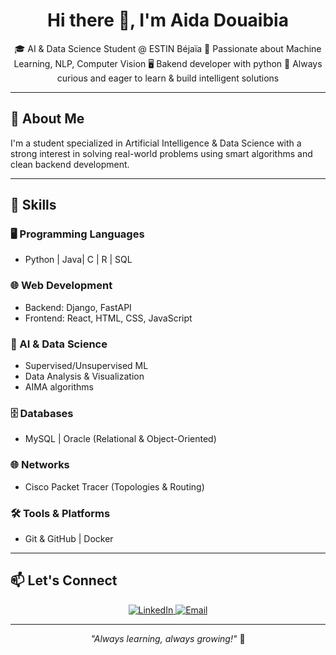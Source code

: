 <h1 align="center">Hi there 👋, I'm Aida Douaibia</h1>

<p align="center">
🎓 AI & Data Science Student @ ESTIN Béjaïa  
🔎 Passionate about Machine Learning, NLP, Computer Vision 
🖥️ Bakend developer with python 
🚀 Always curious and eager to learn & build intelligent solutions  
</p>

---

## 🧠 About Me

I'm a student specialized in Artificial Intelligence & Data Science with a strong interest in solving real-world problems using smart algorithms and clean backend development.

---

## 💼 Skills

### 🖥️ Programming Languages
- Python | Java| C | R | SQL

### 🌐 Web Development
- Backend: Django, FastAPI  
- Frontend: React, HTML, CSS, JavaScript

### 🧠 AI & Data Science
- Supervised/Unsupervised ML  
- Data Analysis & Visualization  
- AIMA algorithms  


### 🗄️ Databases
- MySQL | Oracle (Relational & Object-Oriented)

### 🌐 Networks
- Cisco Packet Tracer (Topologies & Routing)

### 🛠 Tools & Platforms
- Git & GitHub | Docker

---


## 📫 Let's Connect

<p align="center">
  <a href="www.linkedin.com/in/aida-douaibia-438872318" target="_blank">
    <img src="https://img.shields.io/badge/LinkedIn-blue?style=flat&logo=linkedin" alt="LinkedIn"/>
  </a>
  <a href="mailto:douaibiaaidainfo01@gmail.com">
    <img src="https://img.shields.io/badge/Email-grey?style=flat&logo=gmail" alt="Email"/>
  </a>
</p>

---

<p align="center"><em>"Always learning, always growing!"</em> 🚀</p>
